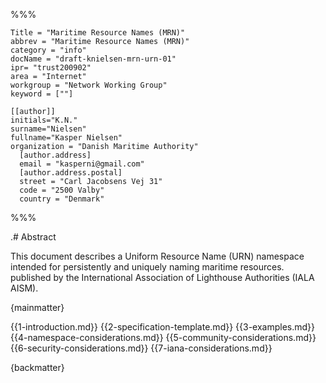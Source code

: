 %%%

    Title = "Maritime Resource Names (MRN)"
    abbrev = "Maritime Resource Names (MRN)"
    category = "info"
    docName = "draft-knielsen-mrn-urn-01"
    ipr= "trust200902"
    area = "Internet"
    workgroup = "Network Working Group"
    keyword = [""]

    [[author]]
    initials="K.N."
    surname="Nielsen"
    fullname="Kasper Nielsen"
    organization = "Danish Maritime Authority"
      [author.address]
      email = "kasperni@gmail.com"
      [author.address.postal]
      street = "Carl Jacobsens Vej 31"
      code = "2500 Valby" 
      country = "Denmark"

%%%

.# Abstract

This document describes a Uniform Resource Name (URN) namespace
intended for persistently and uniquely naming maritime resources. published by
the International Association of Lighthouse Authorities (IALA AISM).

{mainmatter}

{{1-introduction.md}}
{{2-specification-template.md}}
{{3-examples.md}}
{{4-namespace-considerations.md}}
{{5-community-considerations.md}}
{{6-security-considerations.md}}
{{7-iana-considerations.md}}

{backmatter}
